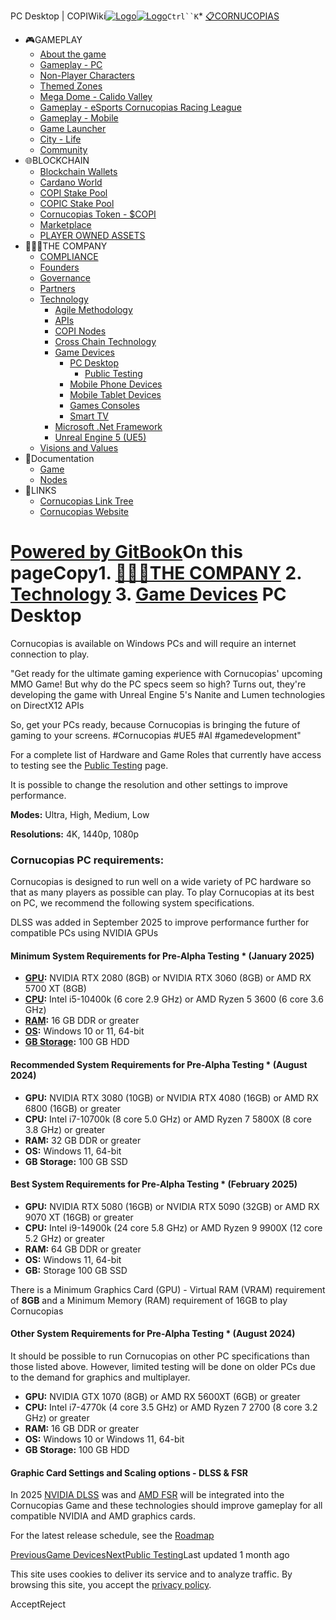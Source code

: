 PC Desktop | COPIWiki[![Logo](https://copiwiki.cornucopias.io/~gitbook/image?url=https%3A%2F%2F1762761122-files.gitbook.io%2F%7E%2Ffiles%2Fv0%2Fb%2Fgitbook-x-prod.appspot.com%2Fo%2Forganizations%252FVpfHHIHQI6ROs7kspCfa%252Fsites%252Fsite_dzbNR%252Flogo%252FxczoLfMLSrLZyl8UxDSg%252FCornucopias_Logo-White-Medium.png%3Falt%3Dmedia%26token%3Dcfef2e74-c264-4b9d-bc1c-d89788f5dc9c&width=260&dpr=4&quality=100&sign=ce383b9c&sv=2)![Logo](https://copiwiki.cornucopias.io/~gitbook/image?url=https%3A%2F%2F1762761122-files.gitbook.io%2F%7E%2Ffiles%2Fv0%2Fb%2Fgitbook-x-prod.appspot.com%2Fo%2Forganizations%252FVpfHHIHQI6ROs7kspCfa%252Fsites%252Fsite_dzbNR%252Flogo%252FxczoLfMLSrLZyl8UxDSg%252FCornucopias_Logo-White-Medium.png%3Falt%3Dmedia%26token%3Dcfef2e74-c264-4b9d-bc1c-d89788f5dc9c&width=260&dpr=4&quality=100&sign=ce383b9c&sv=2)](/)`Ctrl``K`* [📋CORNUCOPIAS](/)
* 🎮GAMEPLAY
	+ [About the game](/gameplay/about-the-game)
	+ [Gameplay - PC](/gameplay/gameplay-pc)
	+ [Non-Player Characters](/gameplay/non-player-characters)
	+ [Themed Zones](/gameplay/themed-zones)
	+ [Mega Dome - Calido Valley](/gameplay/mega-dome-calido-valley)
	+ [Gameplay - eSports Cornucopias Racing League](/gameplay/gameplay-esports-cornucopias-racing-league)
	+ [Gameplay - Mobile](/gameplay/gameplay-mobile)
	+ [Game Launcher](/gameplay/game-launcher)
	+ [City - Life](/gameplay/city-life)
	+ [Community](/gameplay/community)
* 🌐BLOCKCHAIN
	+ [Blockchain Wallets](/blockchain/blockchain-wallets)
	+ [Cardano World](/blockchain/cardano-world)
	+ [COPI Stake Pool](/blockchain/copi-stake-pool)
	+ [COPIC Stake Pool](/blockchain/copic-stake-pool)
	+ [Cornucopias Token - $COPI](/blockchain/cornucopias-token-usdcopi)
	+ [Marketplace](/blockchain/marketplace)
	+ [PLAYER OWNED ASSETS](/blockchain/player-owned-assets)
* 🧑‍🤝‍🧑THE COMPANY
	+ [COMPLIANCE](/the-company/compliance)
	+ [Founders](/the-company/founders)
	+ [Governance](/the-company/governance)
	+ [Partners](/the-company/partners)
	+ [Technology](/the-company/technology)
		- [Agile Methodology](/the-company/technology/agile-methodology)
		- [APIs](/the-company/technology/apis)
		- [COPI Nodes](/the-company/technology/copi-nodes)
		- [Cross Chain Technology](/the-company/technology/cross-chain-technology)
		- [Game Devices](/the-company/technology/game-devices)
			* [PC Desktop](/the-company/technology/game-devices/pc-desktop)
				+ [Public Testing](/the-company/technology/game-devices/pc-desktop/public-testing)
			* [Mobile Phone Devices](/the-company/technology/game-devices/mobile-phone-devices)
			* [Mobile Tablet Devices](/the-company/technology/game-devices/mobile-tablet-devices)
			* [Games Consoles](/the-company/technology/game-devices/games-consoles)
			* [Smart TV](/the-company/technology/game-devices/smart-tv)
		- [Microsoft .Net Framework](/the-company/technology/microsoft-.net-framework)
		- [Unreal Engine 5 (UE5)](/the-company/technology/unreal-engine-5-ue5)
	+ [Visions and Values](/the-company/visions-and-values)
* 📖Documentation
	+ [Game](/documentation/game)
	+ [Nodes](/documentation/nodes)
* 🔗LINKS
	+ [Cornucopias Link Tree](https://linktr.ee/cornucopias.game)
	+ [Cornucopias Website](https://www.cornucopias.io)

[Powered by GitBook](https://www.gitbook.com/?utm_source=content&utm_medium=trademark&utm_campaign=PQmCVki2WHg9QcW9pdrX)On this pageCopy1. [🧑‍🤝‍🧑THE COMPANY](/the-company)
2. [Technology](/the-company/technology)
3. [Game Devices](/the-company/technology/game-devices)
PC Desktop
==========

Cornucopias is available on Windows PCs and will require an internet connection to play. 

"Get ready for the ultimate gaming experience with Cornucopias' upcoming MMO Game! But why do the PC specs seem so high? Turns out, they're developing the game with Unreal Engine 5's Nanite and Lumen technologies on DirectX12 APIs

So, get your PCs ready, because Cornucopias is bringing the future of gaming to your screens. #Cornucopias #UE5 #AI #gamedevelopment"

For a complete list of Hardware and Game Roles that currently have access to testing see the [Public Testing](/the-company/technology/game-devices/pc-desktop/public-testing) page.

It is possible to change the resolution and other settings to improve performance.

**Modes:** Ultra, High, Medium, Low

**Resolutions:** 4K, 1440p, 1080p

### Cornucopias PC requirements:

Cornucopias is designed to run well on a wide variety of PC hardware so that as many players as possible can play. To play Cornucopias at its best on PC, we recommend the following system specifications.

DLSS was added in September 2025 to improve performance further for compatible PCs using NVIDIA GPUs

#### Minimum System Requirements for Pre-Alpha Testing \* (January 2025)

* [**GPU**](https://en.wikipedia.org/wiki/Graphics_processing_unit)**:** NVIDIA RTX 2080 (8GB) or NVIDIA RTX 3060 (8GB) or AMD RX 5700 XT (8GB)
* [**CPU**](https://en.wikipedia.org/wiki/Central_processing_unit)**:** Intel i5-10400k (6 core 2.9 GHz) or AMD Ryzen 5 3600 (6 core 3.6 GHz)
* [**RAM**](https://en.wikipedia.org/wiki/Random-access_memory)**:** 16 GB DDR or greater
* [**OS**](https://en.wikipedia.org/wiki/Operating_system)**:** Windows 10 or 11, 64-bit
* [**GB Storage**](https://en.wikipedia.org/wiki/Gigabyte)**:** 100 GB HDD

#### Recommended System Requirements for Pre-Alpha Testing \* (August 2024)

* **GPU:** NVIDIA RTX 3080 (10GB) or NVIDIA RTX 4080 (16GB) or AMD RX 6800 (16GB) or greater
* **CPU:** Intel i7-10700k (8 core 5.0 GHz) or AMD Ryzen 7 5800X (8 core 3.8 GHz) or greater
* **RAM:** 32 GB DDR or greater
* **OS:** Windows 11, 64-bit
* **GB Storage:** 100 GB SSD

#### Best System Requirements for Pre-Alpha Testing \* (February 2025)

* **GPU:** NVIDIA RTX 5080 (16GB) or NVIDIA RTX 5090 (32GB) or AMD RX 9070 XT (16GB) or greater
* **CPU:** Intel i9-14900k (24 core 5.8 GHz) or AMD Ryzen 9 9900X (12 core 5.2 GHz) or greater
* **RAM:** 64 GB DDR or greater
* **OS:** Windows 11, 64-bit
* **GB:** Storage 100 GB SSD

There is a Minimum Graphics Card (GPU) - Virtual RAM (VRAM) requirement of **8GB** and a Minimum Memory (RAM) requirement of 16GB to play Cornucopias

#### Other System Requirements for Pre-Alpha Testing \* (August 2024)

It should be possible to run Cornucopias on other PC specifications than those listed above. However, limited testing will be done on older PCs due to the demand for graphics and multiplayer. 

* **GPU:** NVIDIA GTX 1070 (8GB) or AMD RX 5600XT (6GB) or greater
* **CPU:** Intel i7-4770k (4 core 3.5 GHz) or AMD Ryzen 7 2700 (8 core 3.2 GHz) or greater
* **RAM:** 16 GB DDR or greater
* **OS:** Windows 10 or Windows 11, 64-bit
* **GB Storage:** 100 GB HDD

#### Graphic Card Settings and Scaling options - DLSS & FSR

In 2025 [NVIDIA DLSS](https://www.nvidia.com/en-gb/geforce/technologies/dlss/) was and [AMD FSR](https://www.amd.com/en/products/graphics/technologies/fidelityfx/super-resolution.html) will be integrated into the Cornucopias Game and these technologies should improve gameplay for all compatible NVIDIA and AMD graphics cards.

For the latest release schedule, see the [Roadmap](/gameplay/about-the-game/road-map)

[PreviousGame Devices](/the-company/technology/game-devices)[NextPublic Testing](/the-company/technology/game-devices/pc-desktop/public-testing)Last updated 1 month ago

This site uses cookies to deliver its service and to analyze traffic. By browsing this site, you accept the [privacy policy](https://www.cornucopias.io/privacy-policy).

AcceptReject